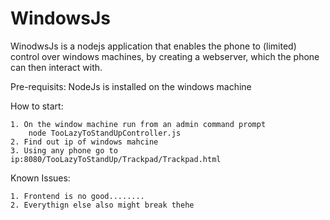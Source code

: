 # WindowsJs
WinodwsJs is a nodejs application that enables the phone to (limited) control over windows machines,
by creating a webserver, which the phone can then interact with.

Pre-requisits:
	NodeJs is installed on the windows machine

How to start:

	1. On the window machine run from an admin command prompt
		node TooLazyToStandUpController.js
	2. Find out ip of windows mahcine
	3. Using any phone go to ip:8080/TooLazyToStandUp/Trackpad/Trackpad.html	
Known Issues:

	1. Frontend is no good........
	2. Everythign else also might break thehe
